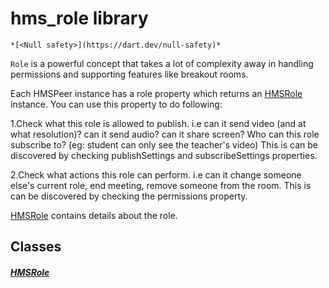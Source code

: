 


# hms_role library






    *[<Null safety>](https://dart.dev/null-safety)*



<p><code>Role</code> is a powerful concept that takes a lot of complexity away in handling permissions and supporting features like breakout rooms.</p>
<p>Each HMSPeer instance has a role property which returns an <a href="../model_hms_role/HMSRole-class.md">HMSRole</a> instance. You can use this property to do following:</p>
<p>1.Check what this role is allowed to publish. i.e can it send video (and at what resolution)? can it send audio? can it share screen? Who can this role subscribe to? (eg: student can only see the teacher's video) This is can be discovered by checking publishSettings and subscribeSettings properties.</p>
<p>2.Check what actions this role can perform. i.e can it change someone else's current role, end meeting, remove someone from the room. This is can be discovered by checking the permissions property.</p>
<p><a href="../model_hms_role/HMSRole-class.md">HMSRole</a> contains details about the role.</p>


## Classes

##### [HMSRole](../model_hms_role/HMSRole-class.md)



 















